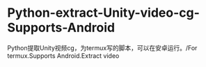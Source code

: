 # Python-extract-Unity-video-cg-Supports-Android
Python提取Unity视频cg，为termux写的脚本，可以在安卓运行。/For termux.Supports Android.Extract video
